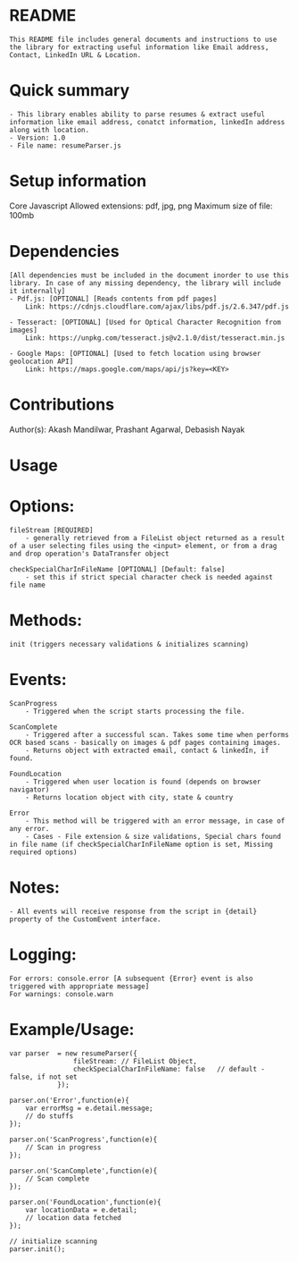 # README #
    This README file includes general documents and instructions to use the library for extracting useful information like Email address, Contact, LinkedIn URL & Location.

# Quick summary #
    - This library enables ability to parse resumes & extract useful information like email address, conatct information, linkedIn address along with location.
    - Version: 1.0
    - File name: resumeParser.js

# Setup information #
Core Javascript
Allowed extensions: pdf, jpg, png
Maximum size of file: 100mb

# Dependencies # 
    [All dependencies must be included in the document inorder to use this library. In case of any missing dependency, the library will include it internally]
	- Pdf.js: [OPTIONAL] [Reads contents from pdf pages]
		Link: https://cdnjs.cloudflare.com/ajax/libs/pdf.js/2.6.347/pdf.js
	
	- Tesseract: [OPTIONAL] [Used for Optical Character Recognition from images]
		Link: https://unpkg.com/tesseract.js@v2.1.0/dist/tesseract.min.js
	
	- Google Maps: [OPTIONAL] [Used to fetch location using browser geolocation API]
		Link: https://maps.google.com/maps/api/js?key=<KEY>

# Contributions #
Author(s): Akash Mandilwar, Prashant Agarwal, Debasish Nayak

# Usage #
# Options:
	fileStream [REQUIRED] 
        - generally retrieved from a FileList object returned as a result of a user selecting files using the <input> element, or from a drag and drop operation's DataTransfer object
    
    checkSpecialCharInFileName [OPTIONAL] [Default: false]
        - set this if strict special character check is needed against file name

# Methods:
    init (triggers necessary validations & initializes scanning)

# Events:
    ScanProgress
        - Triggered when the script starts processing the file.
    
    ScanComplete
        - Triggered after a successful scan. Takes some time when performs OCR based scans - basically on images & pdf pages containing images.
        - Returns object with extracted email, contact & linkedIn, if found.
    
    FoundLocation
        - Triggered when user location is found (depends on browser navigator)
        - Returns location object with city, state & country
    
    Error
        - This method will be triggered with an error message, in case of any error.
        - Cases - File extension & size validations, Special chars found in file name (if checkSpecialCharInFileName option is set, Missing required options) 
# Notes:
    - All events will receive response from the script in {detail} property of the CustomEvent interface.

# Logging:
    For errors: console.error [A subsequent {Error} event is also triggered with appropriate message]
    For warnings: console.warn

# Example/Usage:
    var parser	= new resumeParser({
                    fileStream: // FileList Object,
                    checkSpecialCharInFileName: false   // default - false, if not set
                });
    
    parser.on('Error',function(e){
        var errorMsg = e.detail.message;
        // do stuffs
    });
    
    parser.on('ScanProgress',function(e){
        // Scan in progress
    });

    parser.on('ScanComplete',function(e){
        // Scan complete
    });

    parser.on('FoundLocation',function(e){
        var locationData = e.detail;
        // location data fetched
    });

    // initialize scanning
    parser.init();